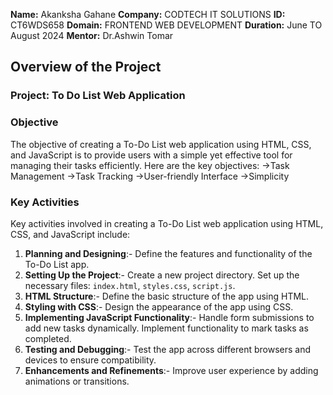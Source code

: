 **Name:** Akanksha Gahane
**Company:** CODTECH IT SOLUTIONS
**ID:** CT6WDS658
**Domain:** FRONTEND WEB DEVELOPMENT
**Duration:** June TO August 2024
**Mentor:** Dr.Ashwin Tomar


## Overview of the Project

### Project: To Do List Web Application

### Objective
The objective of creating a To-Do List web application using HTML, CSS, and JavaScript is to provide users with a simple yet effective tool for managing their tasks efficiently. Here are the key objectives:
->Task Management
->Task Tracking
->User-friendly Interface
->Simplicity

### Key Activities
Key activities involved in creating a To-Do List web application using HTML, CSS, and JavaScript include:

1. **Planning and Designing**:- Define the features and functionality of the To-Do List app.
2. **Setting Up the Project**:- Create a new project directory. Set up the necessary files: `index.html`, `styles.css`, `script.js`.
3. **HTML Structure**:- Define the basic structure of the app using HTML.
4. **Styling with CSS**:- Design the appearance of the app using CSS.
5. **Implementing JavaScript Functionality**:- Handle form submissions to add new tasks dynamically. Implement functionality to mark tasks as completed.
6. **Testing and Debugging**:- Test the app across different browsers and devices to ensure compatibility.
7. **Enhancements and Refinements**:- Improve user experience by adding animations or transitions.


